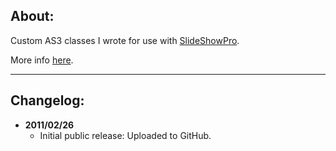 ## About:

Custom AS3 classes I wrote for use with [SlideShowPro](http://slideshowpro.com/).

More info [here](http://hulse.me/my-slideshowpro-setup-custom-as3-classes-with-google-maps-integration-via-externalInterface-and-javascript).

-----

## Changelog:

* __2011/02/26__
	* Initial public release: Uploaded to GitHub.
